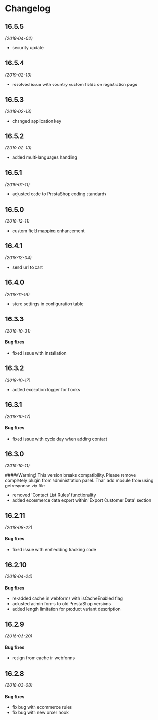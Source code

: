 # Changelog

## 16.5.5
*(2019-04-02)*
* security update

## 16.5.4
*(2019-02-13)*
* resolved issue with country custom fields on registration page

## 16.5.3
*(2019-02-13)*
* changed application key

## 16.5.2
*(2019-02-13)*
* added multi-languages handling

## 16.5.1
*(2019-01-11)*
* adjusted code to PrestaShop coding standards 

## 16.5.0
*(2018-12-11)*
* custom field mapping enhancement

## 16.4.1
*(2018-12-04)*
* send url to cart

## 16.4.0
*(2018-11-16)*
* store settings in configuration table

## 16.3.3
*(2018-10-31)*

#### Bug fixes
* fixed issue with installation

## 16.3.2
*(2018-10-17)*
* added exception logger for hooks 

## 16.3.1
*(2018-10-17)*

#### Bug fixes
* fixed issue with cycle day when adding contact

## 16.3.0
*(2018-10-11)*

#####Warning! This version breaks compatibility. Please remove completely plugin from administration panel. Than add module from using getresponse.zip file. 
* removed 'Contact List Rules' functionality
* added ecommerce data export within 'Export Customer Data' section

## 16.2.11
*(2018-08-22)*

#### Bug fixes
* fixed issue with embedding tracking code 

## 16.2.10
*(2018-04-24)*

#### Bug fixes
* re-added cache in webforms with isCacheEnabled flag
* adjusted admin forms to old PrestaShop versions
* added length limitation for product variant description

## 16.2.9
*(2018-03-20)*

#### Bug fixes
* resign from cache in webforms

## 16.2.8
*(2018-03-08)*

#### Bug fixes
* fix bug with ecommerce rules
* fix bug with new order hook
